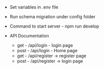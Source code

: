 - Set variables in .env file

- Run schema migration under config folder

- Command to start server - npm run develop

- API Documentation
    * get - /api/login - login page
    * post - /api/login - Home page
    * get - /api/register -> register page
    * post - /api/register -> login page

 
    